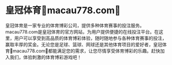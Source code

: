 # 皇冠体育💯macau778.com💯

皇冠体育是一家专业的体育博彩公司，提供多种体育赛事的投注服务。macau778.com是皇冠体育的官方网站，为用户提供便捷的在线投注平台。在这里，用户可以享受到高品质的体育博彩体验，随时随地参与各种体育赛事的投注，赢取丰厚的奖金。无论您是足球、篮球、网球还是其他体育项目的爱好者，皇冠体育💯macau778.com💯都能满足您的需求，让您尽情享受体育博彩的乐趣。赶快加入我们，体验刺激的体育博彩游戏吧！